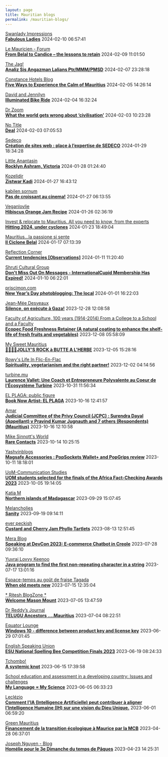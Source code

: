 ```yaml
---
layout: page
title: Mauritian blogs
permalink: /mauritian-blogs/
---
```


[Swanlady Impressions](https://swanlady-impressions.blogspot.com/)  
**[Fabulous Ladies](https://swanlady-impressions.blogspot.com/2024/02/fabulous-ladies.html)**  2024-02-10 06:57:41

[Le Mauricien - Forum](https://www.lemauricien.com/category/opinions/forum/)  
**[From Belal to Candice – the lessons to retain](https://www.lemauricien.com/le-mauricien/from-belal-to-candice-the-lessons-to-retain/622940/)**  2024-02-09 11:01:50

[The Jag!](https://morisk.blogspot.com/)  
**[Analiz Sis Angazman Lalians Ptr/MMM/PMSD](https://morisk.blogspot.com/2024/02/analiz-sis-angazman-lalians-ptrmmmpmsd.html)**  2024-02-07 23:28:18

[Constance Hotels Blog](https://blog.constancehotels.com)  
**[Five Ways to Experience the Calm of Mauritius](https://blog.constancehotels.com/experience-the-calm-of-mauritius/?utm_source=rss&utm_medium=rss&utm_campaign=experience-the-calm-of-mauritius)**  2024-02-05 14:26:14

[David and Jennilyn](https://davidandjennilyn.com)  
**[Illuminated Bike Ride](https://davidandjennilyn.com/2024/02/04/illuminated-bike-ride/)**  2024-02-04 16:32:24

[Dr Zoom](https://zoomdr.blogspot.com/)  
**[What the world gets wrong about ‘civilisation’](https://zoomdr.blogspot.com/2024/02/what-world-gets-wrong-about-civilisation.html)**  2024-02-03 10:23:28

[No Title](https://vintishgokool.blogspot.com/)  
**[Deal](https://vintishgokool.blogspot.com/2024/02/deal.html)**  2024-02-03 07:05:53

[Sedeco](https://sedecobtob.blogspot.com/)  
**[Création de sites web : place à l’expertise de SEDECO](https://sedecobtob.blogspot.com/2024/01/creation-de-sites-web-place-lexpertise.html)**  2024-01-29 18:34:28

[Little Anantasin](https://littleanantasin.wordpress.com)  
**[Rocklyn Ashram, Victoria](https://littleanantasin.wordpress.com/2024/01/28/rocklyn-ashram-victoria/)**  2024-01-28 01:24:40

[Kozelidir](http://kozelidir.blogspot.com/)  
**[Zistwar Kadi](http://kozelidir.blogspot.com/2024/01/zistwar-kadi.html)**  2024-01-27 16:43:12

[kabilen sornum](https://kabilen.tumblr.com/)  
**[Pas de croissant au cinema!](https://kabilen.tumblr.com/post/740647015053131776)**  2024-01-27 06:13:55

[Veganlovlie](https://veganlovlie.com)  
**[Hibiscus Orange Jam Recipe](https://veganlovlie.com/hibiscus-orange-jam-recipe/)**  2024-01-26 02:36:19

[Invest & relocate to Mauritius. All you need to know, from the experts](https://relocationmauritius.wordpress.com)  
**[Hitting 2024, under cyclones](https://relocationmauritius.wordpress.com/2024/01/23/hitting-2024-under-cyclones/)**  2024-01-23 18:49:04

[Mauritius...la passione si sente](https://mauritiuslapassionesisente.blogspot.com/)  
**[Il Ciclone Belal](https://mauritiuslapassionesisente.blogspot.com/2024/01/il-ciclone-belal_17.html)**  2024-01-17 07:13:39

[Reflection Corner](https://tachah.blogspot.com/)  
**[Current tendencies [Observations]](https://tachah.blogspot.com/2024/01/current-tendencies-observations.html)**  2024-01-11 11:20:40

[Shruti Cultural Group](https://shruticulturalgroup.blogspot.com/)  
**[Don't Miss Out On Messages - ﻿InternationalCupid﻿ Membership Has Expired!](https://shruticulturalgroup.blogspot.com/2024/01/dont-miss-out-on-messages.html)**  2024-01-10 06:22:01

[priscimon.com](https://priscimon.com/blog)  
**[New Year’s Day photoblogging: The local](https://priscimon.com/blog/2024/01/01/new-years-day-photoblogging-the-local/)**  2024-01-01 16:22:03

[Jean-Mée Desveaux](https://jeanmeedesveaux.blogspot.com/)  
**[Silence, on exécute à Gaza!](https://jeanmeedesveaux.blogspot.com/2023/12/silence-on-tue-gaza.html)**  2023-12-28 12:08:58

[Faculty of Agriculture, 100 years (1914-2014)         From a College to a School and a Faculty](https://facultyagriculture.blogspot.com/)  
**[Ecopec Food Freshness Retainer (A natural coating to enhance the shelf-life of fresh fruits and vegetables)](https://facultyagriculture.blogspot.com/2023/12/ecopec-food-freshness-retainer-natural.html)**  2023-12-08 05:58:09

[My Sweet Mauritius](https://mysweetmauritius.blogspot.com/)  
**[🌴🇲🇺🌴JOLLY'S ROCK à BUTTE A L'HERBE](https://mysweetmauritius.blogspot.com/2023/12/jollys-rock-butte-lherbe.html)**  2023-12-05 15:28:16

[Rowy's Life In Flic-En-Flac](https://flicenflac.blogspot.com/)  
**[Spirituality, vegetarianism and the right partner!](https://flicenflac.blogspot.com/2023/08/spirituality-vegetarianism-and-right.html)**  2023-12-02 04:14:56

[turbine.mu](https://turbine.mu)  
**[Laurence Vallet: Une Coach et Entrepreneure Polyvalente au Coeur de l’Écosystème Turbine](https://turbine.mu/blog/2023/10/31/laurence-vallet-une-coach-et-entrepreneure-polyvalente-au-coeur-de-lecosysteme-turbine/)**  2023-10-31 11:56:34

[EL PLAGA: public figure](https://elplagaa.blogspot.com/)  
**[Book Now Artist: EL PLAGA](https://elplagaa.blogspot.com/2023/10/book-now-artist-el-plaga.html)**  2023-10-16 12:41:57

[Amar](https://amarbheenick.blogspot.com/)  
**[Judicial Committee of the Privy Council (JCPC) : Surendra Dayal (Appellant) v Pravind Kumar Jugnauth and 7 others (Respondents) (Mauritius)](https://amarbheenick.blogspot.com/2023/10/judicial-committee-of-privy-council.html)**  2023-10-16 12:10:58

[Mike Sinnott's World](https://msinnott.net)  
**[Rare Contacts](https://msinnott.net/2023/10/14/rare-contacts/)**  2023-10-14 10:25:15

[Yashvinblogs](https://yashvinblogs.com)  
**[Magsafe Accessories : PopSockets Wallet+ and PopGrips review](https://yashvinblogs.com/2023/10/11/magsafe-popsockets-wallet-popgrips/)**  2023-10-11 18:18:01

[UoM-Communication Studies](https://comstudies.wordpress.com)  
**[UOM students selected for the finals of the Africa Fact-Checking Awards 2023](https://comstudies.wordpress.com/2023/10/05/uom-students-selected-for-the-finals-of-the-africa-fact-checking-awards-2023/)**  2023-10-05 19:14:05

[Katia M](https://katiam.blog)  
**[Northern islands of Madagascar](https://katiam.blog/2023/09/29/northern-islands-of-madagascar/)**  2023-09-29 15:07:45

[Melancholies](https://faustianmatters.blogspot.com/)  
**[Sanity](https://faustianmatters.blogspot.com/2023/09/sanity.html)**  2023-09-19 09:14:11

[ever peckish](https://everpeckish.com)  
**[Custard and Cherry Jam Phyllo Tartlets](https://everpeckish.com/custard-and-cherry-jam-phyllo-tartlets/?utm_source=rss&utm_medium=rss&utm_campaign=custard-and-cherry-jam-phyllo-tartlets)**  2023-08-13 12:51:45

[Mera Blog](https://nayarweb.com/blog)  
**[Speaking at DevCon 2023: E-commerce Chatbot in Creole](https://nayarweb.com/blog/2023/speaking-at-devcon-2023-e-commerce-chatbot-in-creole/)**  2023-07-28 09:36:10

[Yuvraj Lovvy Keenoo](https://lovvy.wordpress.com)  
**[Java program to find the first non-repeating character in a string](https://lovvy.wordpress.com/2023/07/17/java-program-to-find-the-first-non-repeating-character-in-a-string/)**  2023-07-17 13:01:16

[Espace-temps au goût de fraise Tagada](http://gadatagada.blogspot.com/)  
**[When old meets new](http://gadatagada.blogspot.com/2023/07/when-old-meets-new.html)**  2023-07-15 12:35:04

[* Ritesh BlogZone *](https://ritesh2103.wordpress.com)  
**[Welcome Mason Mount](https://ritesh2103.wordpress.com/2023/07/05/welcome-mason-mount/)**  2023-07-05 13:47:59

[Dr Reddy’s Journal](https://drreddy.wordpress.com)  
**[TELUGU Ancestors ….Mauritius](https://drreddy.wordpress.com/2023/07/04/telugu-ancestors-mauritius/)**  2023-07-04 08:22:51

[Equator Lounge](https://equatorlounge.blogspot.com/)  
**[Windows 10 - difference between product key and license key](https://equatorlounge.blogspot.com/2023/06/windows-10-difference-between-product.html)**  2023-06-29 07:01:45

[English Speaking Union](https://www.esumauritius.org)  
**[ESU National Spelling Bee Competition Finals 2023](https://www.esumauritius.org/national-spelling-bee-competition/finals-2023/)**  2023-06-19 08:24:33

[Tchombo!](https://tchombo.blogspot.com/)  
**[A systemic knot](https://tchombo.blogspot.com/2023/06/a-systemic-knot.html)**  2023-06-15 17:39:58

[School education and assessment in a developing country: Issues and challenges](https://vhunma.blogspot.com/)  
**[My Language ∝ My Science](https://vhunma.blogspot.com/2023/05/my-language-my-science.html)**  2023-06-05 06:33:23

[Leclézio](https://lleclezio.blogspot.com/)  
**[Comment l'IA (Intelligence Artificielle) peut contribuer à aligner l'Intelligence Humaine (IH) sur une vision du Dieu Unique.](https://lleclezio.blogspot.com/2023/05/comment-lia-intelligence-artificielle_31.html)**  2023-06-01 06:59:20

[Green Mauritius](https://greenmauritius.blogspot.com/)  
**[Financement de la transition écologique à Maurice par la MCB](https://greenmauritius.blogspot.com/2023/04/financement-de-la-transition-ecologique.html)**  2023-04-28 06:37:01

[Joseph Nguyen - Blog](https://josephnguyenmahebourg.blogspot.com/)  
**[Homélie pour le 3e Dimanche du temps de Pâques](https://josephnguyenmahebourg.blogspot.com/2023/04/homelie-pour-le-3e-dimanche-du-temps-de.html)**  2023-04-23 14:25:31

<div style="height:0;width:0;overflow:hidden;"></div>